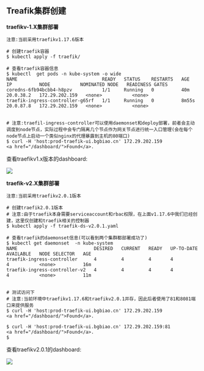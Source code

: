 ## Treafik集群创建

**traefikv-1.X集群部署**

`注意:当前采用traefikv1.17.6版本`

```
# 创建traefik容器
$ kubectl apply -f traefik/

# 查看traefik容器信息
$ kubectl  get pods -n kube-system -o wide
NAME                               READY   STATUS    RESTARTS   AGE     IP          NODE           NOMINATED NODE   READINESS GATES
coredns-6fb94bcbb4-h8pzv           1/1     Running   0          40m     20.0.38.2   172.29.202.159   <none>           <none>
traefik-ingress-controller-g65rf   1/1     Running   0          8m55s   20.0.87.8   172.29.202.159   <none>           <none>


# 注意:traefil-ingress-controller可以使用daemonset和deploy部署，前者会主动调度到node节点，实际过程中会专门隔离几个节点作为网关节点进行统一入口管理(会在每个node节点上启动一个类似nginx的代理暴露到主机的80端口)
$ curl -H 'host:prod-traefik-ui.bgbiao.cn' 172.29.202.159
<a href="/dashboard/">Found</a>.

```

查看traefikv1.x版本的dashboard:

![](https://tva1.sinaimg.cn/large/006y8mN6ly1g7ec1e2ufij31i30u010k.jpg)

**traefik-v2.X集群部署**

`注意:当前采用traefikv2.0.1版本`

```
# 创建traefik2.0.1版本
# 注意:由于traefik本身需要serviceaccount和rbac权限，在上面v1.17.6中我们已经创建，这里仅创建和traefik相关的控制器
$ kubectl apply -f traefik-ds-v2.0.1.yaml 

# 查看traefik的daemonset信息(可以看到两个集群都部署成功了)
$ kubectl get daemonset  -n kube-system
NAME                            DESIRED   CURRENT   READY   UP-TO-DATE   AVAILABLE   NODE SELECTOR   AGE
traefik-ingress-controller      4         4         4       4            4           <none>          16m
traefik-ingress-controller-v2   4         4         4       4            4           <none>          11m


# 测试访问下
# 注意:当前环境中traefikv1.17.6和traefikv2.0.1并存，因此后者使用了81和8081端口来提供服务
$ curl -H 'host:prod-traefik-ui.bgbiao.cn' 172.29.202.159
<a href="/dashboard/">Found</a>.

$ curl -H 'host:prod-traefik-ui.bgbiao.cn' 172.29.202.159:81
<a href="/dashboard/">Found</a>.
$ 
```

查看traefikv2.0.1的dashboard:

![](https://tva1.sinaimg.cn/large/006y8mN6ly1g7ec1gi9q8j32700pk44p.jpg)
